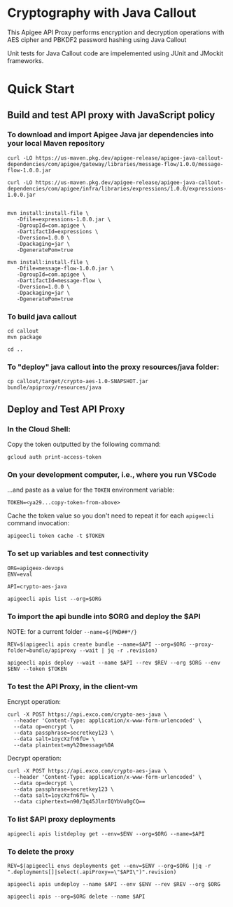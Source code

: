 # Cryptography with Java Callout

This Apigee API Proxy performs encryption and decryption operations with AES cipher and PBKDF2 password hashing using Java Callout

Unit tests for Java Callout code are impelemented using JUnit and JMockit frameworks.




# Quick Start

## Build and test API proxy with JavaScript policy



### To download and import Apigee Java jar dependencies into your local Maven repository


```
curl -LO https://us-maven.pkg.dev/apigee-release/apigee-java-callout-dependencies/com/apigee/gateway/libraries/message-flow/1.0.0/message-flow-1.0.0.jar

curl -LO https://us-maven.pkg.dev/apigee-release/apigee-java-callout-dependencies/com/apigee/infra/libraries/expressions/1.0.0/expressions-1.0.0.jar


mvn install:install-file \
   -Dfile=expressions-1.0.0.jar \
   -DgroupId=com.apigee \
   -DartifactId=expressions \
   -Dversion=1.0.0 \
   -Dpackaging=jar \
   -DgeneratePom=true

mvn install:install-file \
   -Dfile=message-flow-1.0.0.jar \
   -DgroupId=com.apigee \
   -DartifactId=message-flow \
   -Dversion=1.0.0 \
   -Dpackaging=jar \
   -DgeneratePom=true
```



### To build java callout
```
cd callout
mvn package

cd ..
```

### To "deploy" java callout into the proxy resources/java folder:

```
cp callout/target/crypto-aes-1.0-SNAPSHOT.jar bundle/apiproxy/resources/java
```


## Deploy and Test API Proxy

### In the Cloud Shell:

Copy the token outputted by the following command:
```
gcloud auth print-access-token
```

### On your development computer, i.e., where you run VSCode

...and paste as a value for the `TOKEN` environment variable:
```
TOKEN=<ya29...copy-token-from-above>
```

Cache the token value so you don't need to repeat it for each `apigeecli` command invocation:
```
apigeecli token cache -t $TOKEN
```

### To set up variables and test connectivity
```
ORG=apigeex-devops
ENV=eval

API=crypto-aes-java

apigeecli apis list --org=$ORG
```


### To import the api bundle into $ORG and deploy the $API

NOTE: for a current folder `--name=${PWD##*/}`


```
REV=$(apigeecli apis create bundle --name=$API --org=$ORG --proxy-folder=bundle/apiproxy --wait | jq -r .revision)

apigeecli apis deploy --wait --name $API --rev $REV --org $ORG --env $ENV --token $TOKEN
```



### To test the API Proxy, in the client-vm

Encrypt operation:
```
curl -X POST https://api.exco.com/crypto-aes-java \
  --header 'Content-Type: application/x-www-form-urlencoded' \
  --data op=encrypt \
  --data passphrase=secretkey123 \
  --data salt=1oycXzfn6fU= \
  --data plaintext=my%20message%0A
```


Decrypt operation:
```
curl -X POST https://api.exco.com/crypto-aes-java \
  --header 'Content-Type: application/x-www-form-urlencoded' \
  --data op=decrypt \
  --data passphrase=secretkey123 \
  --data salt=1oycXzfn6fU= \
  --data ciphertext=n90/3q45JlmrIQYbVu0gCQ==
```


### To list $API proxy deployments
```
apigeecli apis listdeploy get --env=$ENV --org=$ORG --name=$API
```

### To delete the proxy

```
REV=$(apigeecli envs deployments get --env=$ENV --org=$ORG |jq -r ".deployments[]|select(.apiProxy==\"$API\")".revision)

apigeecli apis undeploy --name $API --env $ENV --rev $REV --org $ORG

apigeecli apis --org=$ORG delete --name $API
```
